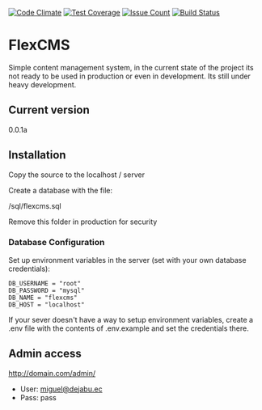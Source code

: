 [![Code Climate](https://codeclimate.com/github/kaoz70/flexcms/badges/gpa.svg)](https://codeclimate.com/github/kaoz70/flexcms)
[![Test Coverage](https://codeclimate.com/github/kaoz70/flexcms/badges/coverage.svg)](https://codeclimate.com/github/kaoz70/flexcms/coverage)
[![Issue Count](https://codeclimate.com/github/kaoz70/flexcms/badges/issue_count.svg)](https://codeclimate.com/github/kaoz70/flexcms)
[![Build Status](https://travis-ci.org/kaoz70/flexcms.svg?branch=master)](https://travis-ci.org/kaoz70/flexcms)

# FlexCMS

Simple content management system, in the current state of the project its not ready to 
be used in production or even in development. Its still under heavy development.

## Current version

0.0.1a

## Installation
Copy the source to the localhost / server

Create a database with the file:

/sql/flexcms.sql

Remove this folder in production for security

### Database Configuration
Set up environment variables in the server (set with your own database credentials):
```
DB_USERNAME = "root"
DB_PASSWORD = "mysql"
DB_NAME = "flexcms"
DB_HOST = "localhost"
```

If your sever doesn't have a way to setup environment variables, create a .env file 
with the contents of .env.example and set the credentials there.

## Admin access

http://domain.com/admin/

* User: miguel@dejabu.ec
* Pass: pass